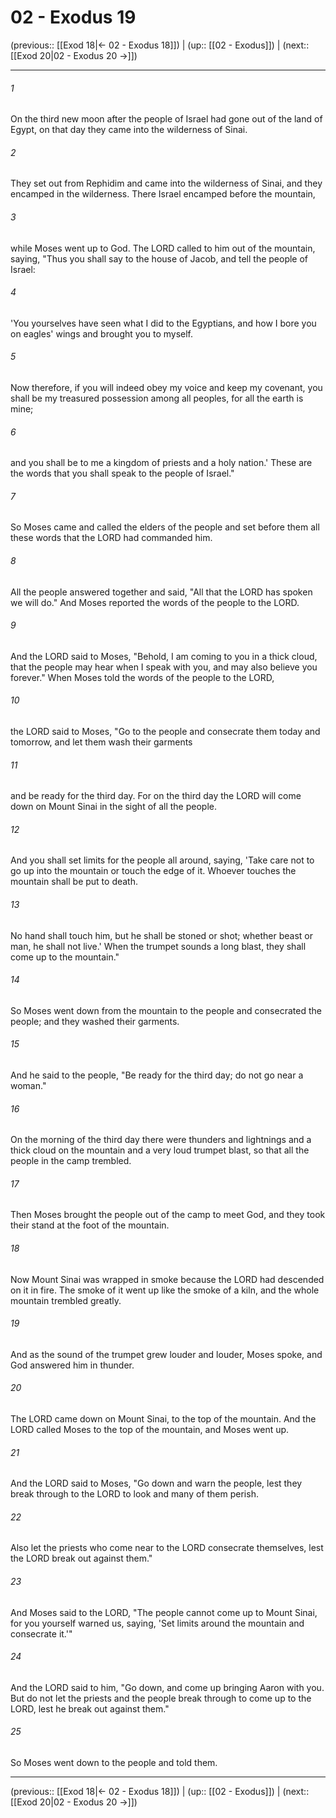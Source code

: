 # 02 - Exodus 19

(previous:: [[Exod 18|← 02 - Exodus 18]]) | (up:: [[02 - Exodus]]) | (next:: [[Exod 20|02 - Exodus 20 →]])

***


###### 1 
On the third new moon after the people of Israel had gone out of the land of Egypt, on that day they came into the wilderness of Sinai. 

###### 2 
They set out from Rephidim and came into the wilderness of Sinai, and they encamped in the wilderness. There Israel encamped before the mountain, 

###### 3 
while Moses went up to God. The LORD called to him out of the mountain, saying, "Thus you shall say to the house of Jacob, and tell the people of Israel: 

###### 4 
'You yourselves have seen what I did to the Egyptians, and how I bore you on eagles' wings and brought you to myself. 

###### 5 
Now therefore, if you will indeed obey my voice and keep my covenant, you shall be my treasured possession among all peoples, for all the earth is mine; 

###### 6 
and you shall be to me a kingdom of priests and a holy nation.' These are the words that you shall speak to the people of Israel." 

###### 7 
So Moses came and called the elders of the people and set before them all these words that the LORD had commanded him. 

###### 8 
All the people answered together and said, "All that the LORD has spoken we will do." And Moses reported the words of the people to the LORD. 

###### 9 
And the LORD said to Moses, "Behold, I am coming to you in a thick cloud, that the people may hear when I speak with you, and may also believe you forever." When Moses told the words of the people to the LORD, 

###### 10 
the LORD said to Moses, "Go to the people and consecrate them today and tomorrow, and let them wash their garments 

###### 11 
and be ready for the third day. For on the third day the LORD will come down on Mount Sinai in the sight of all the people. 

###### 12 
And you shall set limits for the people all around, saying, 'Take care not to go up into the mountain or touch the edge of it. Whoever touches the mountain shall be put to death. 

###### 13 
No hand shall touch him, but he shall be stoned or shot; whether beast or man, he shall not live.' When the trumpet sounds a long blast, they shall come up to the mountain." 

###### 14 
So Moses went down from the mountain to the people and consecrated the people; and they washed their garments. 

###### 15 
And he said to the people, "Be ready for the third day; do not go near a woman." 

###### 16 
On the morning of the third day there were thunders and lightnings and a thick cloud on the mountain and a very loud trumpet blast, so that all the people in the camp trembled. 

###### 17 
Then Moses brought the people out of the camp to meet God, and they took their stand at the foot of the mountain. 

###### 18 
Now Mount Sinai was wrapped in smoke because the LORD had descended on it in fire. The smoke of it went up like the smoke of a kiln, and the whole mountain trembled greatly. 

###### 19 
And as the sound of the trumpet grew louder and louder, Moses spoke, and God answered him in thunder. 

###### 20 
The LORD came down on Mount Sinai, to the top of the mountain. And the LORD called Moses to the top of the mountain, and Moses went up. 

###### 21 
And the LORD said to Moses, "Go down and warn the people, lest they break through to the LORD to look and many of them perish. 

###### 22 
Also let the priests who come near to the LORD consecrate themselves, lest the LORD break out against them." 

###### 23 
And Moses said to the LORD, "The people cannot come up to Mount Sinai, for you yourself warned us, saying, 'Set limits around the mountain and consecrate it.'" 

###### 24 
And the LORD said to him, "Go down, and come up bringing Aaron with you. But do not let the priests and the people break through to come up to the LORD, lest he break out against them." 

###### 25 
So Moses went down to the people and told them.

***

(previous:: [[Exod 18|← 02 - Exodus 18]]) | (up:: [[02 - Exodus]]) | (next:: [[Exod 20|02 - Exodus 20 →]])
